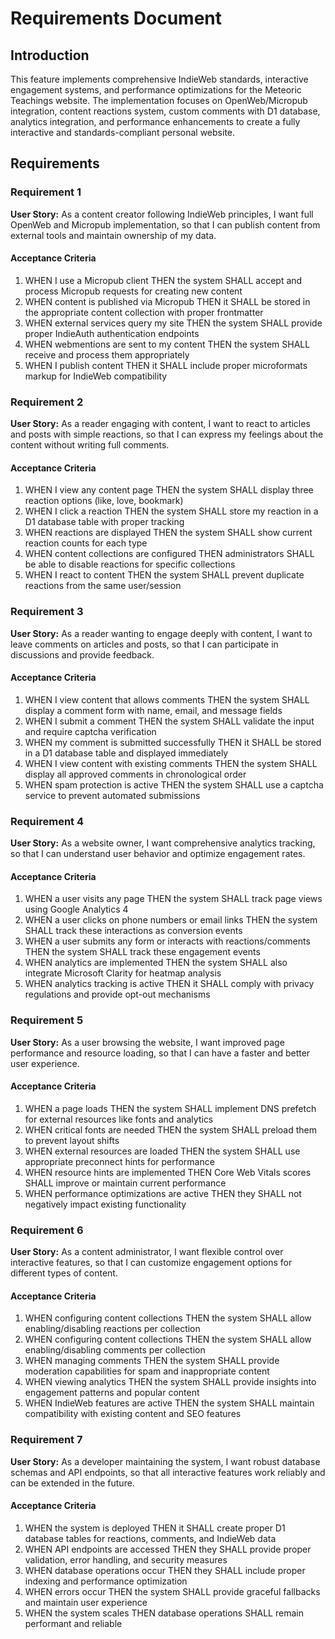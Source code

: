 # Requirements Document

## Introduction

This feature implements comprehensive IndieWeb standards, interactive engagement systems, and performance optimizations for the Meteoric Teachings website. The implementation focuses on OpenWeb/Micropub integration, content reactions system, custom comments with D1 database, analytics integration, and performance enhancements to create a fully interactive and standards-compliant personal website.

## Requirements

### Requirement 1

**User Story:** As a content creator following IndieWeb principles, I want full OpenWeb and Micropub implementation, so that I can publish content from external tools and maintain ownership of my data.

#### Acceptance Criteria

1. WHEN I use a Micropub client THEN the system SHALL accept and process Micropub requests for creating new content
2. WHEN content is published via Micropub THEN it SHALL be stored in the appropriate content collection with proper frontmatter
3. WHEN external services query my site THEN the system SHALL provide proper IndieAuth authentication endpoints
4. WHEN webmentions are sent to my content THEN the system SHALL receive and process them appropriately
5. WHEN I publish content THEN it SHALL include proper microformats markup for IndieWeb compatibility

### Requirement 2

**User Story:** As a reader engaging with content, I want to react to articles and posts with simple reactions, so that I can express my feelings about the content without writing full comments.

#### Acceptance Criteria

1. WHEN I view any content page THEN the system SHALL display three reaction options (like, love, bookmark)
2. WHEN I click a reaction THEN the system SHALL store my reaction in a D1 database table with proper tracking
3. WHEN reactions are displayed THEN the system SHALL show current reaction counts for each type
4. WHEN content collections are configured THEN administrators SHALL be able to disable reactions for specific collections
5. WHEN I react to content THEN the system SHALL prevent duplicate reactions from the same user/session

### Requirement 3

**User Story:** As a reader wanting to engage deeply with content, I want to leave comments on articles and posts, so that I can participate in discussions and provide feedback.

#### Acceptance Criteria

1. WHEN I view content that allows comments THEN the system SHALL display a comment form with name, email, and message fields
2. WHEN I submit a comment THEN the system SHALL validate the input and require captcha verification
3. WHEN my comment is submitted successfully THEN it SHALL be stored in a D1 database table and displayed immediately
4. WHEN I view content with existing comments THEN the system SHALL display all approved comments in chronological order
5. WHEN spam protection is active THEN the system SHALL use a captcha service to prevent automated submissions

### Requirement 4

**User Story:** As a website owner, I want comprehensive analytics tracking, so that I can understand user behavior and optimize engagement rates.

#### Acceptance Criteria

1. WHEN a user visits any page THEN the system SHALL track page views using Google Analytics 4
2. WHEN a user clicks on phone numbers or email links THEN the system SHALL track these interactions as conversion events
3. WHEN a user submits any form or interacts with reactions/comments THEN the system SHALL track these engagement events
4. WHEN analytics are implemented THEN the system SHALL also integrate Microsoft Clarity for heatmap analysis
5. WHEN analytics tracking is active THEN it SHALL comply with privacy regulations and provide opt-out mechanisms

### Requirement 5

**User Story:** As a user browsing the website, I want improved page performance and resource loading, so that I can have a faster and better user experience.

#### Acceptance Criteria

1. WHEN a page loads THEN the system SHALL implement DNS prefetch for external resources like fonts and analytics
2. WHEN critical fonts are needed THEN the system SHALL preload them to prevent layout shifts
3. WHEN external resources are loaded THEN the system SHALL use appropriate preconnect hints for performance
4. WHEN resource hints are implemented THEN Core Web Vitals scores SHALL improve or maintain current performance
5. WHEN performance optimizations are active THEN they SHALL not negatively impact existing functionality

### Requirement 6

**User Story:** As a content administrator, I want flexible control over interactive features, so that I can customize engagement options for different types of content.

#### Acceptance Criteria

1. WHEN configuring content collections THEN the system SHALL allow enabling/disabling reactions per collection
2. WHEN configuring content collections THEN the system SHALL allow enabling/disabling comments per collection
3. WHEN managing comments THEN the system SHALL provide moderation capabilities for spam and inappropriate content
4. WHEN viewing analytics THEN the system SHALL provide insights into engagement patterns and popular content
5. WHEN IndieWeb features are active THEN the system SHALL maintain compatibility with existing content and SEO features

### Requirement 7

**User Story:** As a developer maintaining the system, I want robust database schemas and API endpoints, so that all interactive features work reliably and can be extended in the future.

#### Acceptance Criteria

1. WHEN the system is deployed THEN it SHALL create proper D1 database tables for reactions, comments, and IndieWeb data
2. WHEN API endpoints are accessed THEN they SHALL provide proper validation, error handling, and security measures
3. WHEN database operations occur THEN they SHALL include proper indexing and performance optimization
4. WHEN errors occur THEN the system SHALL provide graceful fallbacks and maintain user experience
5. WHEN the system scales THEN database operations SHALL remain performant and reliable